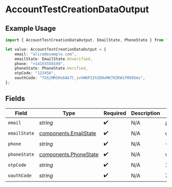 # AccountTestCreationDataOutput

## Example Usage

```typescript
import { AccountTestCreationDataOutput, EmailState, PhoneState } from "@boltpay/bolt-typescript-sdk/models/components";

let value: AccountTestCreationDataOutput = {
    email: "alice@example.com",
    emailState: EmailState.Unverified,
    phone: "+14155550199",
    phoneState: PhoneState.Verified,
    otpCode: "123456",
    oauthCode: "7GSjMRSHs6Ak7C_zvVW6P2IhZOHxMK7HZKW1fMX85ms",
};
```

## Fields

| Field                                                          | Type                                                           | Required                                                       | Description                                                    | Example                                                        |
| -------------------------------------------------------------- | -------------------------------------------------------------- | -------------------------------------------------------------- | -------------------------------------------------------------- | -------------------------------------------------------------- |
| `email`                                                        | *string*                                                       | :heavy_check_mark:                                             | N/A                                                            | alice@example.com                                              |
| `emailState`                                                   | [components.EmailState](../../models/components/emailstate.md) | :heavy_check_mark:                                             | N/A                                                            | unverified                                                     |
| `phone`                                                        | *string*                                                       | :heavy_check_mark:                                             | N/A                                                            | +14155550199                                                   |
| `phoneState`                                                   | [components.PhoneState](../../models/components/phonestate.md) | :heavy_check_mark:                                             | N/A                                                            | verified                                                       |
| `otpCode`                                                      | *string*                                                       | :heavy_check_mark:                                             | N/A                                                            | 123456                                                         |
| `oauthCode`                                                    | *string*                                                       | :heavy_check_mark:                                             | N/A                                                            | 7GSjMRSHs6Ak7C_zvVW6P2IhZOHxMK7HZKW1fMX85ms                    |
